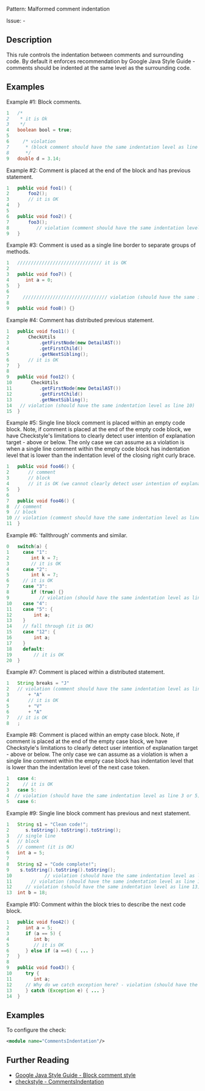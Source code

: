 Pattern: Malformed comment indentation

Issue: -

## Description

This rule controls the indentation between comments and surrounding code. By default it enforces recommendation by Google Java Style Guide - comments should be indented at the same level as the surrounding code.

## Examples

Example #1: Block comments.


```java
1   /*
2    * it is Ok
3    */
4   boolean bool = true;
5
6     /* violation
7      * (block comment should have the same indentation level as line 9)
8      */
9   double d = 3.14;
```
        

Example #2: Comment is placed at the end of the block and has previous statement.


```java
1   public void foo1() {
2       foo2();
3       // it is OK
4   }
5
6   public void foo2() {
7       foo3();
8          // violation (comment should have the same indentation level as line 7)
9   }
```
        

Example #3: Comment is used as a single line border to separate groups of methods.


```java
1   /////////////////////////////// it is OK
2
3   public void foo7() {
4      int a = 0;
5   }
6
7     /////////////////////////////// violation (should have the same indentation level as line 9)
8
9   public void foo8() {}
```
        

Example #4: Comment has distributed previous statement.


```java
1   public void foo11() {
2       CheckUtils
3           .getFirstNode(new DetailAST())
4           .getFirstChild()
5           .getNextSibling();
6       // it is OK
7   }
8
9   public void foo12() {
10       CheckUtils
11          .getFirstNode(new DetailAST())
12          .getFirstChild()
13          .getNextSibling();
14   // violation (should have the same indentation level as line 10)
15  }
```
        

Example #5: Single line block comment is placed within an empty code block. Note, if comment is placed at the end of the empty code block, we have Checkstyle's limitations to clearly detect user intention of explanation target - above or below. The only case we can assume as a violation is when a single line comment within the empty code block has indentation level that is lower than the indentation level of the closing right curly brace. 


```java
1   public void foo46() {
2       // comment
3       // block
4       // it is OK (we cannot clearly detect user intention of explanation target)
5   }
6
7   public void foo46() {
8  // comment
9  // block
10 // violation (comment should have the same indentation level as line 11)
11  }
```
        

Example #6: 'fallthrough' comments and similar.


```java
0   switch(a) {
1     case "1":
2        int k = 7;
3        // it is OK
4     case "2":
5        int k = 7;
6     // it is OK
7     case "3":
8        if (true) {}
9           // violation (should have the same indentation level as line 8 or 10)
10    case "4":
11    case "5": {
12        int a;
13    }
14    // fall through (it is OK)
15    case "12": {
16        int a;
17    }
18    default:
19        // it is OK
20  }
```
        

Example #7: Comment is placed within a distributed statement.


```java
1   String breaks = "J"
2   // violation (comment should have the same indentation level as line 3)
3       + "A"
4       // it is OK
5       + "V"
6       + "A"
7   // it is OK
8   ;
```
        

Example #8: Comment is placed within an empty case block. Note, if comment is placed at the end of the empty case block, we have Checkstyle's limitations to clearly detect user intention of explanation target - above or below. The only case we can assume as a violation is when a single line comment within the empty case block has indentation level that is lower than the indentation level of the next case token. 


```java
1   case 4:
2     // it is OK
3   case 5:
4  // violation (should have the same indentation level as line 3 or 5)
5   case 6:
```
        

Example #9: Single line block comment has previous and next statement.


```java
1   String s1 = "Clean code!";
2      s.toString().toString().toString();
3   // single line
4   // block
5   // comment (it is OK)
6   int a = 5;
7
8   String s2 = "Code complete!";
9    s.toString().toString().toString();
10            // violation (should have the same indentation level as line 11)
11       // violation (should have the same indentation level as line 12)
12     // violation (should have the same indentation level as line 13)
13  int b = 18;
```
        

Example #10: Comment within the block tries to describe the next code block.


```java
1   public void foo42() {
2      int a = 5;
3      if (a == 5) {
4         int b;
5         // it is OK
6      } else if (a ==6) { ... }
7   }
8
9   public void foo43() {
10     try {
11        int a;
12     // Why do we catch exception here? - violation (should have the same indentation as line 11)
13     } catch (Exception e) { ... }
14  }
```
        

## Examples

To configure the check:


```xml
<module name="CommentsIndentation"/>
```

## Further Reading

* [Google Java Style Guide - Block comment style](http://checkstyle.sourceforge.net/reports/google-java-style-20170228.html#s4.8.6.1-block-comment-style)
* [checkstyle - CommentsIndentation](http://checkstyle.sourceforge.net/config_misc.html#CommentsIndentation)
